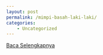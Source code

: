 ```yaml
---
layout: post
permalink: /mimpi-basah-laki-laki/
categories:
    - Uncategorized
---
```


[Baca Selengkapnya](/01)